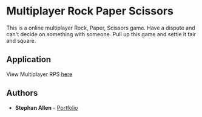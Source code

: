 # Multiplayer Rock Paper Scissors

This is a online multiplayer Rock, Paper, Scissors game.
Have a dispute and can't decide on something with someone. Pull up this game and settle it fair and square.

## Application

View Multiplayer RPS [here](https://sallen2.github.io/rps-multiplayer/)

## Authors

* **Stephan Allen** - [Portfolio](http://www.stephanallen.com/)
